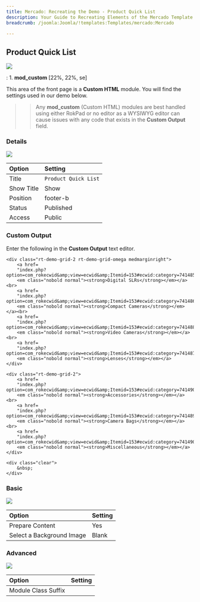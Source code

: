 ```yaml
---
title: Mercado: Recreating the Demo - Product Quick List
description: Your Guide to Recreating Elements of the Mercado Template for Joomla
breadcrumb: /joomla:Joomla/!templates:Templates/mercado:Mercado

---
```


Product Quick List
-----

![][demo]

:   1. **mod_custom** [22%, 22%, se]

This area of the front page is a **Custom HTML** module. You will find the settings used in our demo below.

>> Any **mod_custom** (Custom HTML) modules are best handled using either RokPad or no editor as a WYSIWYG editor can cause issues with any code that exists in the **Custom Output** field.

### Details

![][demo2]

| Option     | Setting              |  
| :--------- | :------------------- |  
| Title      | `Product Quick List` |  
| Show Title | Show                 |  
| Position   | footer-b             |  
| Status     | Published            |  
| Access     | Public               |  

### Custom Output

Enter the following in the **Custom Output** text editor.

~~~
<div class="rt-demo-grid-2 rt-demo-grid-omega medmarginright">
    <a href=
    "index.php?option=com_rokecwid&amp;view=ecwid&amp;Itemid=153#ecwid:category=741485&amp;mode=category&amp;offset=0&amp;sort=normal">
    <em class="nobold normal"><strong>Digital SLRs</strong></em></a><br>
    <a href=
    "index.php?option=com_rokecwid&amp;view=ecwid&amp;Itemid=153#ecwid:category=741486&amp;mode=category&amp;offset=0&amp;sort=normal">
    <em class="nobold normal"><strong>Compact Cameras</strong></em></a><br>
    <a href=
    "index.php?option=com_rokecwid&amp;view=ecwid&amp;Itemid=153#ecwid:category=741488&amp;mode=category&amp;offset=0&amp;sort=normal">
    <em class="nobold normal"><strong>Video Cameras</strong></em></a><br>
    <a href=
    "index.php?option=com_rokecwid&amp;view=ecwid&amp;Itemid=153#ecwid:category=741487&amp;mode=category&amp;offset=0&amp;sort=normal">
    <em class="nobold normal"><strong>Lenses</strong></em></a>
</div>

<div class="rt-demo-grid-2">
    <a href=
    "index.php?option=com_rokecwid&amp;view=ecwid&amp;Itemid=153#ecwid:category=741490&amp;mode=category&amp;offset=0&amp;sort=normal">
    <em class="nobold normal"><strong>Accessories</strong></em></a><br>
    <a href=
    "index.php?option=com_rokecwid&amp;view=ecwid&amp;Itemid=153#ecwid:category=741489&amp;mode=category&amp;offset=0&amp;sort=normal">
    <em class="nobold normal"><strong>Camera Bags</strong></em></a><br>
    <a href=
    "index.php?option=com_rokecwid&amp;view=ecwid&amp;Itemid=153#ecwid:category=741490&amp;mode=category&amp;offset=0&amp;sort=normal">
    <em class="nobold normal"><strong>Miscellaneous</strong></em></a>
</div>

<div class="clear">
    &nbsp;
</div>
~~~

### Basic

![][demo3]

| Option                    | Setting |  
| :------------------------ | :------ |  
| Prepare Content           | Yes     |  
| Select a Background Image | Blank   |

### Advanced

![][demo4]

| Option              | Setting |  
| :------------------ | :------ |  
| Module Class Suffix |         |  

[demo]: assets/demo_12.jpeg
[demo2]: assets/demo_13a.jpeg
[demo3]: assets/demo_13b.jpeg
[demo4]: assets/demo_13c.jpeg
